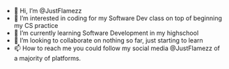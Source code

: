 - 👋 Hi, I’m @JustFlamezz
- 👀 I’m interested in coding for my Software Dev class on top of beginning my CS practice
- 🌱 I’m currently learning Software Development in my highschool
- 💞️ I’m looking to collaborate on nothing so far, just starting to learn
- 📫 How to reach me you could follow my social media @JustFlamezz of a  majority of platforms.

<!---
JustFlamezz/JustFlamezz is a ✨ special ✨ repository because its `README.md` (this file) appears on your GitHub profile.
You can click the Preview link to take a look at your changes.
--->
